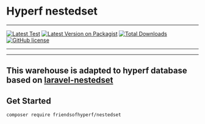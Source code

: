 # Hyperf nestedset

---

[![Latest Test](https://github.com/friendsofhyperf/nestedset/workflows/tests/badge.svg)](https://github.com/friendsofhyperf/nestedset/actions)
[![Latest Version on Packagist](https://img.shields.io/packagist/v/friendsofhyperf/nestedset.svg?style=flat-square)](https://packagist.org/packages/friendsofhyperf/nestedset)
[![Total Downloads](https://img.shields.io/packagist/dt/friendsofhyperf/nestedset.svg?style=flat-square)](https://packagist.org/packages/friendsofhyperf/nestedset)
[![GitHub license](https://img.shields.io/github/license/friendsofhyperf/nestedset)](https://github.com/friendsofhyperf/nestedset)

---

---

## This warehouse is adapted to hyperf database based on [laravel-nestedset](https://github.com/lazychaser/laravel-nestedset)


## Get Started

```shell
composer require friendsofhyperf/nestedset
```
